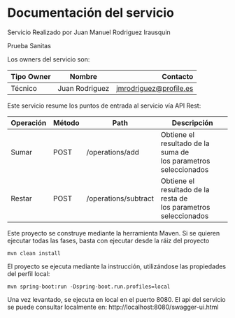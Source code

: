 # Documentación del servicio


Servicio Realizado por Juan Manuel Rodriguez Irausquin

Prueba Sanitas


Los owners del servicio son:

| Tipo Owner    |     Nombre     | Contacto  |
| ------------- |:--------------:| ---------:|
| Técnico       | Juan Rodriguez | jmrodriguez@profile.es     |



Este servicio resume los puntos de entrada al servicio vía API Rest:

| Operación | Método | Path                 | Descripción                                                           
|-----------|--------|----------------------|-----------------------------------------------------------------------|
| Sumar     | POST   | /operations/add      | Obtiene el resultado de la suma de <br/>los parametros seleccionados  |
| Restar    | POST   | /operations/subtract | Obtiene el resultado de la resta de <br/>los parametros seleccionados |


Este proyecto se construye mediante la herramienta Maven. Si se quieren ejecutar todas las fases, basta con ejecutar
desde la ráiz del proyecto

````shell script
mvn clean install
````

El proyecto se ejecuta mediante la instrucción, utilizándose las propiedades del perfil local:

````shell script
mvn spring-boot:run -Dspring-boot.run.profiles=local
````

Una vez levantado, se ejecuta en local en el puerto 8080.
El api del servicio se puede consultar localmente en: http://localhost:8080/swagger-ui.html

